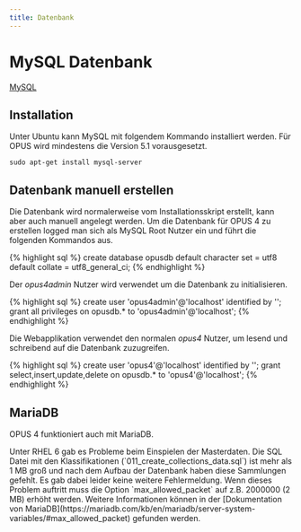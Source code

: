 ```yaml
---
title: Datenbank
---
```


# MySQL Datenbank

[MySQL](https://www.mysql.com/)

## Installation

Unter Ubuntu kann MySQL mit folgendem Kommando installiert werden. Für OPUS wird mindestens die Version 5.1
vorausgesetzt.

    sudo apt-get install mysql-server

## Datenbank manuell erstellen

Die Datenbank wird normalerweise vom Installationsskript erstellt, kann aber auch manuell angelegt werden. 
Um die Datenbank für OPUS 4 zu erstellen logged man sich als MySQL Root Nutzer ein und führt die folgenden
Kommandos aus.

{% highlight sql %}
create database opusdb default character set = utf8 default collate = utf8_general_ci;
{% endhighlight %}

Der *opus4admin* Nutzer wird verwendet um die Datenbank zu initialisieren.

{% highlight sql %}
create user 'opus4admin'@'localhost' identified by '<passwd>';
grant all privileges on opusdb.* to 'opus4admin'@'localhost';
{% endhighlight %}

Die Webapplikation verwendet den normalen *opus4* Nutzer, um lesend und schreibend auf die Datenbank zuzugreifen.

{% highlight sql %}
create user 'opus4'@'localhost' identified by '<passwd>';
grant select,insert,update,delete on opusdb.* to 'opus4'@'localhost';
{% endhighlight %}

## MariaDB

OPUS 4 funktioniert auch mit MariaDB.

<p class="warning" markdown="1">
Unter RHEL 6 gab es Probleme beim Einspielen der Masterdaten. Die SQL Datei mit den Klassifikationen
(`011_create_collections_data.sql`) ist mehr als 1 MB
groß und nach dem Aufbau der Datenbank haben diese Sammlungen gefehlt. Es gab dabei leider keine weitere Fehlermeldung.
Wenn dieses Problem auftritt muss die Option `max_allowed_packet` auf z.B. 2000000 (2 MB) erhöht werden. Weitere
Informationen können in der
[Dokumentation von MariaDB](https://mariadb.com/kb/en/mariadb/server-system-variables/#max_allowed_packet)
gefunden werden.
</p>

